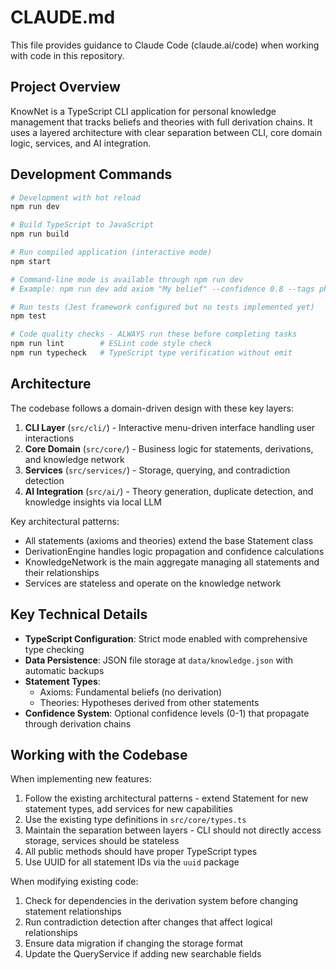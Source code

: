 # CLAUDE.md

This file provides guidance to Claude Code (claude.ai/code) when working with code in this repository.

## Project Overview

KnowNet is a TypeScript CLI application for personal knowledge management that tracks beliefs and theories with full derivation chains. It uses a layered architecture with clear separation between CLI, core domain logic, services, and AI integration.

## Development Commands

```bash
# Development with hot reload
npm run dev

# Build TypeScript to JavaScript
npm run build

# Run compiled application (interactive mode)
npm start

# Command-line mode is available through npm run dev
# Example: npm run dev add axiom "My belief" --confidence 0.8 --tags philosophy

# Run tests (Jest framework configured but no tests implemented yet)
npm test

# Code quality checks - ALWAYS run these before completing tasks
npm run lint        # ESLint code style check
npm run typecheck   # TypeScript type verification without emit
```

## Architecture

The codebase follows a domain-driven design with these key layers:

1. **CLI Layer** (`src/cli/`) - Interactive menu-driven interface handling user interactions
2. **Core Domain** (`src/core/`) - Business logic for statements, derivations, and knowledge network
3. **Services** (`src/services/`) - Storage, querying, and contradiction detection
4. **AI Integration** (`src/ai/`) - Theory generation, duplicate detection, and knowledge insights via local LLM

Key architectural patterns:
- All statements (axioms and theories) extend the base Statement class
- DerivationEngine handles logic propagation and confidence calculations
- KnowledgeNetwork is the main aggregate managing all statements and their relationships
- Services are stateless and operate on the knowledge network

## Key Technical Details

- **TypeScript Configuration**: Strict mode enabled with comprehensive type checking
- **Data Persistence**: JSON file storage at `data/knowledge.json` with automatic backups
- **Statement Types**: 
  - Axioms: Fundamental beliefs (no derivation)
  - Theories: Hypotheses derived from other statements
- **Confidence System**: Optional confidence levels (0-1) that propagate through derivation chains

## Working with the Codebase

When implementing new features:
1. Follow the existing architectural patterns - extend Statement for new statement types, add services for new capabilities
2. Use the existing type definitions in `src/core/types.ts`
3. Maintain the separation between layers - CLI should not directly access storage, services should be stateless
4. All public methods should have proper TypeScript types
5. Use UUID for all statement IDs via the `uuid` package

When modifying existing code:
1. Check for dependencies in the derivation system before changing statement relationships
2. Run contradiction detection after changes that affect logical relationships
3. Ensure data migration if changing the storage format
4. Update the QueryService if adding new searchable fields